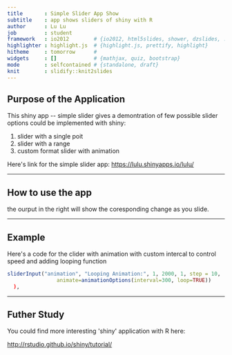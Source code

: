 ```yaml
---
title       : Simple Slider App Show
subtitle    : app shows sliders of shiny with R
author      : Lu Lu
job         : student
framework   : io2012        # {io2012, html5slides, shower, dzslides, ...}
highlighter : highlight.js  # {highlight.js, prettify, highlight}
hitheme     : tomorrow      # 
widgets     : []            # {mathjax, quiz, bootstrap}
mode        : selfcontained # {standalone, draft}
knit        : slidify::knit2slides
---
```


## Purpose of the Application

This shiny app -- simple slider gives a demontration of few possible slider options could be implemented with shiny:
1. slider with a single poit
2. slider with a range
3. custom format slider with animation

Here's link for the simple slider app:
https://lulu.shinyapps.io/lulu/

---

## How to use the app

the ourput in the right will show the coresponding change as you slide.




---

## Example

Here's a code for the clider with animation with custom intercal to control speed and adding looping function



```r
sliderInput("animation", "Looping Animation:", 1, 2000, 1, step = 10, 
                animate=animationOptions(interval=300, loop=TRUE))
  ),
```


---

## Futher Study

You could find more interesting 'shiny' application with R here:

http://rstudio.github.io/shiny/tutorial/
